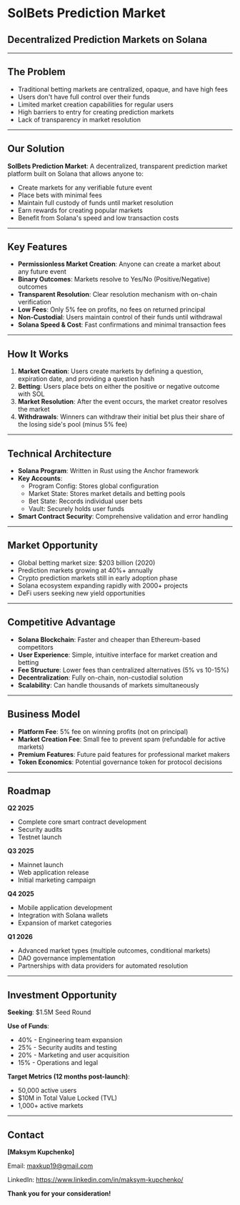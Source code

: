 # SolBets Prediction Market

## Decentralized Prediction Markets on Solana

---

## The Problem

- Traditional betting markets are centralized, opaque, and have high fees
- Users don't have full control over their funds
- Limited market creation capabilities for regular users
- High barriers to entry for creating prediction markets
- Lack of transparency in market resolution

---

## Our Solution

**SolBets Prediction Market**: A decentralized, transparent prediction market platform built on Solana that allows anyone to:

- Create markets for any verifiable future event
- Place bets with minimal fees
- Maintain full custody of funds until market resolution
- Earn rewards for creating popular markets
- Benefit from Solana's speed and low transaction costs

---

## Key Features

- **Permissionless Market Creation**: Anyone can create a market about any future event
- **Binary Outcomes**: Markets resolve to Yes/No (Positive/Negative) outcomes
- **Transparent Resolution**: Clear resolution mechanism with on-chain verification
- **Low Fees**: Only 5% fee on profits, no fees on returned principal
- **Non-Custodial**: Users maintain control of their funds until withdrawal
- **Solana Speed & Cost**: Fast confirmations and minimal transaction fees

---

## How It Works

1. **Market Creation**: Users create markets by defining a question, expiration date, and providing a question hash
2. **Betting**: Users place bets on either the positive or negative outcome with SOL
3. **Market Resolution**: After the event occurs, the market creator resolves the market
4. **Withdrawals**: Winners can withdraw their initial bet plus their share of the losing side's pool (minus 5% fee)

---

## Technical Architecture

- **Solana Program**: Written in Rust using the Anchor framework
- **Key Accounts**:
  - Program Config: Stores global configuration
  - Market State: Stores market details and betting pools
  - Bet State: Records individual user bets
  - Vault: Securely holds user funds
- **Smart Contract Security**: Comprehensive validation and error handling

---

## Market Opportunity

- Global betting market size: $203 billion (2020)
- Prediction markets growing at 40%+ annually
- Crypto prediction markets still in early adoption phase
- Solana ecosystem expanding rapidly with 2000+ projects
- DeFi users seeking new yield opportunities

---

## Competitive Advantage

- **Solana Blockchain**: Faster and cheaper than Ethereum-based competitors
- **User Experience**: Simple, intuitive interface for market creation and betting
- **Fee Structure**: Lower fees than centralized alternatives (5% vs 10-15%)
- **Decentralization**: Fully on-chain, non-custodial solution
- **Scalability**: Can handle thousands of markets simultaneously

---

## Business Model

- **Platform Fee**: 5% fee on winning profits (not on principal)
- **Market Creation Fee**: Small fee to prevent spam (refundable for active markets)
- **Premium Features**: Future paid features for professional market makers
- **Token Economics**: Potential governance token for protocol decisions

---

## Roadmap

**Q2 2025**

- Complete core smart contract development
- Security audits
- Testnet launch

**Q3 2025**

- Mainnet launch
- Web application release
- Initial marketing campaign

**Q4 2025**

- Mobile application development
- Integration with Solana wallets
- Expansion of market categories

**Q1 2026**

- Advanced market types (multiple outcomes, conditional markets)
- DAO governance implementation
- Partnerships with data providers for automated resolution

---

## Investment Opportunity

**Seeking**: $1.5M Seed Round

**Use of Funds**:

- 40% - Engineering team expansion
- 25% - Security audits and testing
- 20% - Marketing and user acquisition
- 15% - Operations and legal

**Target Metrics (12 months post-launch)**:

- 50,000 active users
- $10M in Total Value Locked (TVL)
- 1,000+ active markets

---

## Contact

**[Maksym Kupchenko]**

Email: maxkup19@gmail.com

LinkedIn: https://www.linkedin.com/in/maksym-kupchenko/

**Thank you for your consideration!**
